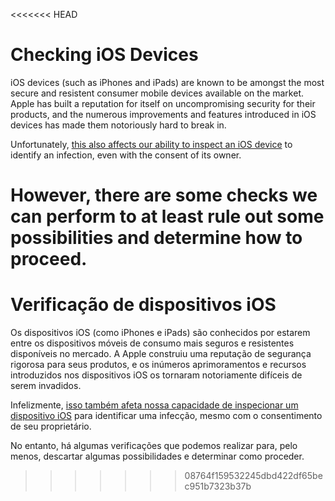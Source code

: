 <<<<<<< HEAD
# Checking iOS Devices

iOS devices (such as iPhones and iPads) are known to be amongst the most secure and resistent consumer mobile devices available on the market. Apple has built a reputation for itself on uncompromising security for their products, and the numerous improvements and features introduced in iOS devices has made them notoriously hard to break in.&#x20;

Unfortunately, [this also affects our ability to inspect an iOS device](https://nex.sx/blog/2019/05/15/more-on-mobile-security-and-device-integrity.html) to identify an infection, even with the consent of its owner.

However, there are some checks we can perform to at least rule out some possibilities and determine how to proceed.
=======
# Verificação de dispositivos iOS

Os dispositivos iOS (como iPhones e iPads) são conhecidos por estarem entre os dispositivos móveis de consumo mais seguros e resistentes disponíveis no mercado. A Apple construiu uma reputação de segurança rigorosa para seus produtos, e os inúmeros aprimoramentos e recursos introduzidos nos dispositivos iOS os tornaram notoriamente difíceis de serem invadidos.

Infelizmente, [isso também afeta nossa capacidade de inspecionar um dispositivo iOS](https://nex.sx/blog/2019/05/15/more-on-mobile-security-and-device-integrity.html) para identificar uma infecção, mesmo com o consentimento de seu proprietário.

No entanto, há algumas verificações que podemos realizar para, pelo menos, descartar algumas possibilidades e determinar como proceder.
>>>>>>> 08764f159532245dbd422df65bec951b7323b37b
